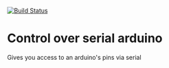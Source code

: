 [![Build Status](https://travis-ci.com/trickypr/Control-over-serial-arduino.svg?branch=master)](https://travis-ci.com/trickypr/Control-over-serial-arduino)

# Control over serial arduino
Gives you access to an arduino's pins via serial
